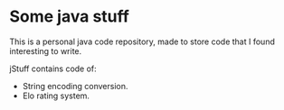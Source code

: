 Some java stuff
===============

This is a personal java code repository, made to store code that I found interesting to write.

jStuff contains code of:
+ String encoding conversion.
+ Elo rating system.